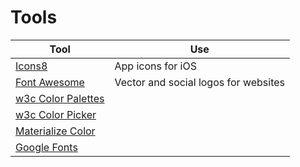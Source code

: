 # Tools

| Tool                                                                      | Use                                  |
| ------------------------------------------------------------------------- | ------------------------------------ |
| [Icons8](https://icons8.com/ )                                            | App icons for iOS                    |
| [Font Awesome](https://fontawesome.com/)                                  | Vector and social logos for websites |
| [w3c Color Palettes](https://www.w3schools.com/colors/colors_palettes.asp) |
| [w3c Color Picker](https://www.w3schools.com/colors/colors_picker.asp)    |
| [Materialize Color](https://materializecss.com/color.html)                |
| [Google Fonts](https://fonts.google.com/)                                 |